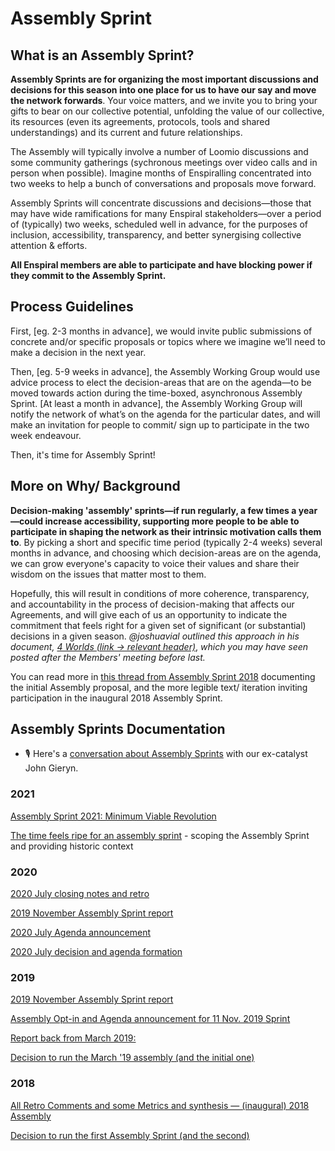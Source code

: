 # Assembly Sprint

## What is an Assembly Sprint?

**Assembly Sprints are for organizing the most important discussions and decisions for this season into one place for us to have our say and move the network forwards**. Your voice matters, and we invite you to bring your gifts to bear on our collective potential, unfolding the value of our collective, its resources \(even its agreements, protocols, tools and shared understandings\) and its current and future relationships.

The Assembly will typically involve a number of Loomio discussions and some community gatherings \(sychronous meetings over video calls and in person when possible\). Imagine months of Enspiralling concentrated into two weeks to help a bunch of conversations and proposals move forward.

Assembly Sprints will concentrate discussions and decisions—those that may have wide ramifications for many Enspiral stakeholders—over a period of (typically) two weeks, scheduled well in advance, for the purposes of inclusion, accessibility, transparency, and better synergising collective attention & efforts.

**All Enspiral members are able to participate and have blocking power if they commit to the Assembly Sprint.**

## Process Guidelines

First, \[eg. 2-3 months in advance\], we would invite public submissions of concrete and/or specific proposals or topics where we imagine we’ll need to make a decision in the next year.

Then, \[eg. 5-9 weeks in advance\], the Assembly Working Group would use advice process to elect the decision-areas that are on the agenda—to be moved towards action during the time-boxed, asynchronous Assembly Sprint. \[At least a month in advance\], the Assembly Working Group will notify the network of what’s on the agenda for the particular dates, and will make an invitation for people to commit/ sign up to participate in the two week endeavour.

Then, it's time for Assembly Sprint!

## More on Why/ Background

**Decision-making 'assembly' sprints—if run regularly, a few times a year—could increase accessibility, supporting more people to be able to participate in shaping the network as their intrinsic motivation calls them to**. By picking a short and specific time period (typically 2-4 weeks) several months in advance, and choosing which decision-areas are on the agenda, we can grow everyone's capacity to voice their values and share their wisdom on the issues that matter most to them.

Hopefully, this will result in conditions of more coherence, transparency, and accountability in the process of decision-making that affects our Agreements, and will give each of us an opportunity to indicate the commitment that feels right for a given set of significant \(or substantial\) decisions in a given season. _@joshuavial outlined this approach in his document,_ [_4 Worlds \(link → relevant header\)_](https://docs.google.com/document/d/1VxnXg1jYlf26Eakybj_AHWd8iKXbDYQx8klbRHi-PCI/edit#heading=h.ieqmtfr9n4fb), _which you may have seen posted after the Members' meeting before last._

You can read more in [this thread from Assembly Sprint 2018](https://www.loomio.com/d/myTOM64J/next-steps-and-2018-closing-comments-assembly-sprint-an-online-enspiral-convergence?q=) documenting the initial Assembly proposal, and the more legible text/ iteration inviting participation in the inaugural 2018 Assembly Sprint.

## Assembly Sprints Documentation

- 🎙 Here's a [conversation about Assembly Sprints](https://youtu.be/APBqseLt8HA) with our ex-catalyst John Gieryn.

### 2021

[Assembly Sprint 2021: Minimum Viable Revolution](https://www.loomio.com/d/DmSu3bCw/)

[The time feels ripe for an assembly sprint](https://www.loomio.com/d/Bm4hMeVH/comment/2460333) - scoping the Assembly Sprint and providing historic context

### 2020

[2020 July closing notes and retro](https://www.loomio.org/d/cGuE6WRl/closing-circle-retrospective-and-harvest-)

[2019 November Assembly Sprint report](https://www.loomio.org/d/6o920KVU/retrospective-asssembly-sprint-nov-2019-)

[2020 July Agenda announcement](https://www.loomio.org/d/zMsW9GJ2/prototyping-the-next-4-years-agenda-opt-in-assembly-sprint-22nd-july-)

[2020 July decision and agenda formation](https://www.loomio.org/d/QelSq2CV/call-for-submissions-assembly-sprint-22nd-july)

### 2019

[2019 November Assembly Sprint report](https://www.loomio.org/d/6o920KVU/retrospective-asssembly-sprint-nov-2019-)

[Assembly Opt-in and Agenda announcement for 11 Nov. 2019 Sprint](https://www.loomio.org/d/8RdAKBOo/agenda-and-opt-in-assembly-sprint-an-online-enspiral-convergence-november-2019)

[Report back from March 2019:](https://www.loomio.org/d/QPSHlBqe/report-back-on-recent-assembly-sprint-any-last-feedback-?q=)

[Decision to run the March '19 assembly \(and the initial one\)](https://www.loomio.org/d/myTOM64J/next-steps-and-2018-closing-comments-assembly-sprint-an-online-enspiral-convergence/78)

### 2018

[All Retro Comments and some Metrics and synthesis — \(inaugural\) 2018 Assembly](https://docs.google.com/spreadsheets/d/1WXXeQy_3JVXYgbAmcO7yhEfssooL0YeacB5f3DURUsI/edit?usp=sharing)

[Decision to run the first Assembly Sprint \(and the second\)](https://www.loomio.org/d/myTOM64J/next-steps-and-2018-closing-comments-assembly-sprint-an-online-enspiral-convergence?q=)

